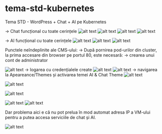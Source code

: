 # tema-std-kubernetes

Tema STD - WordPress + Chat + AI pe Kubernetes

-> Chat funcțional cu toate cerințele
![alt text](image-6.png)
![alt text](image-7.png)
![alt text](image-8.png)
![alt text](image-9.png)

-> AI funcțional cu toate cerințele
![alt text](image-10.png)
![alt text](image-11.png)
![alt text](image-12.png)

Punctele neîndeplinite ale CMS-ului:
-> După pornirea pod-urilor din cluster, la prima accesare din browser pe portul 80, este necesară:
-> crearea unui cont de administrator

![alt text](image.png)
-> logarea cu credențialele create
![alt text](image-1.png)
![alt text](image-2.png)
-> navigarea la Apeareance/Themes și activarea temei AI & Chat Theme
![alt text](image-3.png)

![alt text](image-4.png)

![alt text](image-5.png)

![alt text](image-13.png)
![alt text](image-15.png)

Dar problema aici e că nu pot prelua în mod automat adresa IP a VM-ului pentru a putea accesa serviciile de chat și AI.

![alt text](image-14.png)
